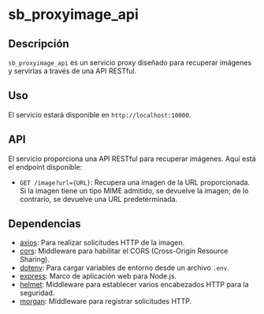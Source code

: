 # sb_proxyimage_api

## Descripción

`sb_proxyimage_api` es un servicio proxy diseñado para recuperar imágenes  y servirlas a través de una API RESTful.

## Uso

El servicio estará disponible en `http://localhost:10000`.

## API

El servicio proporciona una API RESTful para recuperar imágenes. Aquí está el endpoint disponible:

* `GET /image?url={URL}`: Recupera una imagen de la URL proporcionada. Si la imagen tiene un tipo MIME admitido, se devuelve la imagen; de lo contrario, se devuelve una URL predeterminada.

## Dependencias

* [axios](https://www.npmjs.com/package/axios): Para realizar solicitudes HTTP de la imagen.
* [cors](https://www.npmjs.com/package/cors): Middleware para habilitar el CORS (Cross-Origin Resource Sharing).
* [dotenv](https://www.npmjs.com/package/dotenv): Para cargar variables de entorno desde un archivo `.env`.
* [express](https://www.npmjs.com/package/express): Marco de aplicación web para Node.js.
* [helmet](https://www.npmjs.com/package/helmet): Middleware para establecer varios encabezados HTTP para la seguridad.
* [morgan](https://www.npmjs.com/package/morgan): Middleware para registrar solicitudes HTTP.
